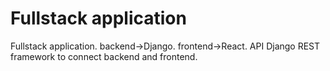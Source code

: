 # Fullstack application 
Fullstack application.
backend->Django.
frontend->React.
API Django REST framework to connect backend and frontend.
